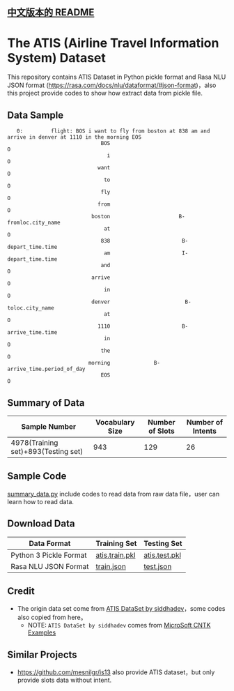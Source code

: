 [中文版本的 README](README.md)
------------------------------

# The ATIS (Airline Travel Information System) Dataset
This repository contains ATIS Dataset in Python pickle format and Rasa NLU JSON format (https://rasa.com/docs/nlu/dataformat/#json-format)，also this project provide codes to show how extract data from pickle file.

## Data Sample
```text
   0:         flight: BOS i want to fly from boston at 838 am and arrive in denver at 1110 in the morning EOS
                              BOS                                        O
                                i                                        O
                             want                                        O
                               to                                        O
                              fly                                        O
                             from                                        O
                           boston                      B-fromloc.city_name
                               at                                        O
                              838                       B-depart_time.time
                               am                       I-depart_time.time
                              and                                        O
                           arrive                                        O
                               in                                        O
                           denver                        B-toloc.city_name
                               at                                        O
                             1110                       B-arrive_time.time
                               in                                        O
                              the                                        O
                          morning              B-arrive_time.period_of_day
                              EOS                                        O
```

## Summary of Data
| Sample Number | Vocabulary Size | Number of Slots | Number of Intents |
| --- | --- | --- | --- |
| 4978(Training set)+893(Testing set) | 943 | 129 | 26 |

## Sample Code
[summary_data.py](summary_data.py) include codes to read data from raw data file，user can learn how to read data.

## Download Data

| Data Format | Training Set | Testing Set |
| --- | --- | --- |
| Python 3 Pickle Format | [atis.train.pkl](data/raw_data/ms-cntk-atis/atis.train.pkl) | [atis.test.pkl](data/raw_data/ms-cntk-atis/atis.test.pkl) |
| Rasa NLU JSON Format | [train.json](data/standard_format/rasa/train.json) | [test.json](data/standard_format/rasa/test.json) |



## Credit
* The origin data set come from [ATIS DataSet by siddhadev](https://www.kaggle.com/siddhadev/atis-dataset)，some codes also copied from here。
    * NOTE: `ATIS DataSet by siddhadev` comes from [MicroSoft CNTK Examples](https://github.com/Microsoft/CNTK/tree/master/Examples/LanguageUnderstanding/ATIS/Data)

## Similar Projects
* https://github.com/mesnilgr/is13 also provide ATIS dataset，but only provide slots data without intent.
